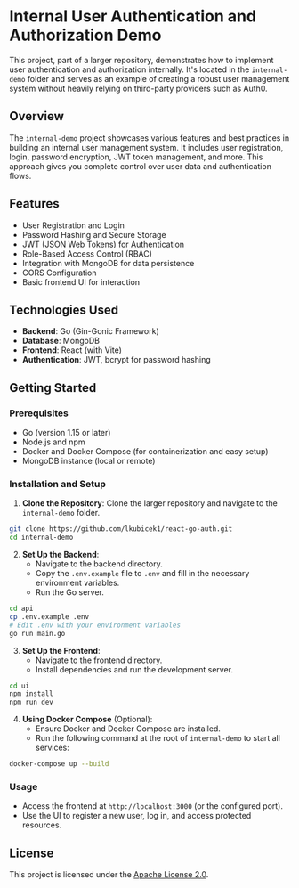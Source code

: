 # Internal User Authentication and Authorization Demo

This project, part of a larger repository, demonstrates how to implement user authentication and authorization internally. It's located in the `internal-demo` folder and serves as an example of creating a robust user management system without heavily relying on third-party providers such as Auth0.

## Overview

The `internal-demo` project showcases various features and best practices in building an internal user management system. It includes user registration, login, password encryption, JWT token management, and more. This approach gives you complete control over user data and authentication flows.

## Features

- User Registration and Login
- Password Hashing and Secure Storage
- JWT (JSON Web Tokens) for Authentication
- Role-Based Access Control (RBAC)
- Integration with MongoDB for data persistence
- CORS Configuration
- Basic frontend UI for interaction

## Technologies Used

- **Backend**: Go (Gin-Gonic Framework)
- **Database**: MongoDB
- **Frontend**: React (with Vite)
- **Authentication**: JWT, bcrypt for password hashing

## Getting Started

### Prerequisites

- Go (version 1.15 or later)
- Node.js and npm
- Docker and Docker Compose (for containerization and easy setup)
- MongoDB instance (local or remote)

### Installation and Setup

1. **Clone the Repository**: Clone the larger repository and navigate to the `internal-demo` folder.
``` bash
git clone https://github.com/lkubicek1/react-go-auth.git
cd internal-demo
```

2. **Set Up the Backend**:
   - Navigate to the backend directory.
   - Copy the `.env.example` file to `.env` and fill in the necessary environment variables.
   - Run the Go server.

``` bash
cd api
cp .env.example .env
# Edit .env with your environment variables
go run main.go
```

3. **Set Up the Frontend**:
   - Navigate to the frontend directory.
   - Install dependencies and run the development server.

``` bash
cd ui
npm install
npm run dev
```

4. **Using Docker Compose** (Optional):
   - Ensure Docker and Docker Compose are installed.
   - Run the following command at the root of `internal-demo` to start all services:

``` bash
docker-compose up --build
```

### Usage

- Access the frontend at `http://localhost:3000` (or the configured port).
- Use the UI to register a new user, log in, and access protected resources.

## License

This project is licensed under the [Apache License 2.0](LICENSE).
